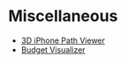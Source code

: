 # Miscellaneous

- [3D iPhone Path Viewer](./3D_iPhone_Path_Viewer.md)
- [Budget Visualizer](./Budget_Visualizer.md)
